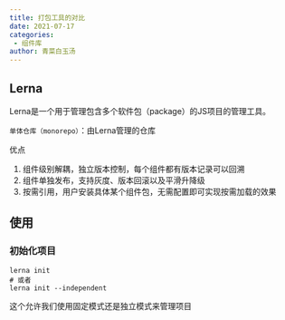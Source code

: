 ```yaml
---
title: 打包工具的对比
date: 2021-07-17
categories:
 - 组件库
author: 青菜白玉汤
---
```


## Lerna
Lerna是一个用于管理包含多个软件包（package）的JS项目的管理工具。

`单体仓库（monorepo）`：由Lerna管理的仓库

优点
1. 组件级别解耦，独立版本控制，每个组件都有版本记录可以回溯
2. 组件单独发布，支持灰度、版本回滚以及平滑升降级
3. 按需引用，用户安装具体某个组件包，无需配置即可实现按需加载的效果

## 使用

### 初始化项目
```shell
lerna init
# 或者
lerna init --independent
```
这个允许我们使用固定模式还是独立模式来管理项目
